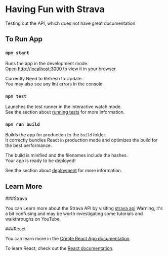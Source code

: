 # Having Fun with Strava

Testing out the API, which does not have great documentation

## To Run App

### `npm start`

Runs the app in the development mode.\
Open [http://localhost:3000](http://localhost:3000) to view it in your browser.

Currently Need to Refresh to Update.\
You may also see any lint errors in the console.

### `npm test`

Launches the test runner in the interactive watch mode.\
See the section about [running tests](https://facebook.github.io/create-react-app/docs/running-tests) for more information.

### `npm run build`

Builds the app for production to the `build` folder.\
It correctly bundles React in production mode and optimizes the build for the best performance.

The build is minified and the filenames include the hashes.\
Your app is ready to be deployed!

See the section about [deployment](https://facebook.github.io/create-react-app/docs/deployment) for more information.

## Learn More

###Strava

You can Learn more about the Strava API by visiting [strava api](https://developers.strava.com/)
Warning, it's a bit confusing and may be worth investigating some tutorials and walkthroughs on YouTube

###React

You can learn more in the [Create React App documentation](https://facebook.github.io/create-react-app/docs/getting-started).

To learn React, check out the [React documentation](https://reactjs.org/).



